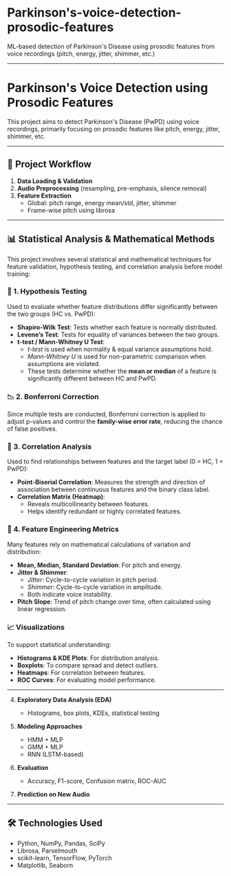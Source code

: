 # Parkinson's-voice-detection-prosodic-features

ML-based detection of Parkinson's Disease using prosodic features from voice recordings (pitch, energy, jitter, shimmer, etc.)

---

# Parkinson's Voice Detection using Prosodic Features

This project aims to detect Parkinson's Disease (PwPD) using voice recordings, primarily focusing on prosodic features like pitch, energy, jitter, shimmer, etc.

---

## 🚀 Project Workflow

1. **Data Loading & Validation**
2. **Audio Preprocessing** (resampling, pre-emphasis, silence removal)
3. **Feature Extraction**
   - Global: pitch range, energy mean/std, jitter, shimmer
   - Frame-wise pitch using librosa

---

## 📊 Statistical Analysis & Mathematical Methods

This project involves several statistical and mathematical techniques for feature validation, hypothesis testing, and correlation analysis before model training:

### 🧪 1. Hypothesis Testing

Used to evaluate whether feature distributions differ significantly between the two groups (HC vs. PwPD):

- **Shapiro-Wilk Test**: Tests whether each feature is normally distributed.
- **Levene’s Test**: Tests for equality of variances between the two groups.
- **t-test / Mann-Whitney U Test**:
  - *t-test* is used when normality & equal variance assumptions hold.
  - *Mann-Whitney U* is used for non-parametric comparison when assumptions are violated.
  - These tests determine whether the **mean or median** of a feature is significantly different between HC and PwPD.

### 📉 2. Bonferroni Correction

Since multiple tests are conducted, Bonferroni correction is applied to adjust p-values and control the **family-wise error rate**, reducing the chance of false positives.

### 🔗 3. Correlation Analysis

Used to find relationships between features and the target label (0 = HC, 1 = PwPD):

- **Point-Biserial Correlation**: Measures the strength and direction of association between continuous features and the binary class label.
- **Correlation Matrix (Heatmap)**: 
  - Reveals multicollinearity between features.
  - Helps identify redundant or highly correlated features.

### 🔢 4. Feature Engineering Metrics

Many features rely on mathematical calculations of variation and distribution:

- **Mean, Median, Standard Deviation**: For pitch and energy.
- **Jitter & Shimmer**:
  - *Jitter*: Cycle-to-cycle variation in pitch period.
  - *Shimmer*: Cycle-to-cycle variation in amplitude.
  - Both indicate voice instability.
- **Pitch Slope**: Trend of pitch change over time, often calculated using linear regression.

### 📈 Visualizations

To support statistical understanding:

- **Histograms & KDE Plots**: For distribution analysis.
- **Boxplots**: To compare spread and detect outliers.
- **Heatmaps**: For correlation between features.
- **ROC Curves**: For evaluating model performance.

---

4. **Exploratory Data Analysis (EDA)**
   - Histograms, box plots, KDEs, statistical testing

5. **Modeling Approaches**
   - HMM + MLP
   - GMM + MLP
   - RNN (LSTM-based)

6. **Evaluation**
   - Accuracy, F1-score, Confusion matrix, ROC-AUC

7. **Prediction on New Audio**

---

## 🛠️ Technologies Used

- Python, NumPy, Pandas, SciPy  
- Librosa, Parselmouth  
- scikit-learn, TensorFlow, PyTorch  
- Matplotlib, Seaborn

